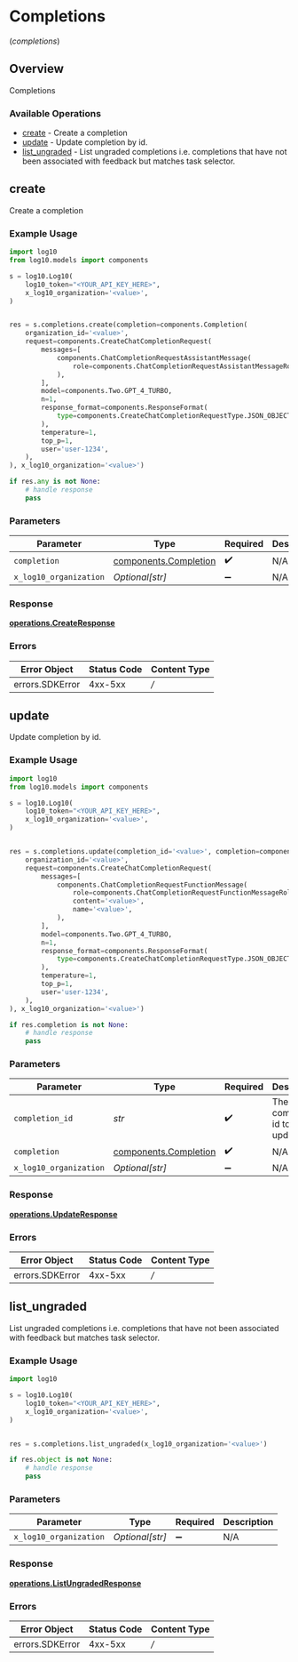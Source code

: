 # Completions
(*completions*)

## Overview

Completions

### Available Operations

* [create](#create) - Create a completion
* [update](#update) - Update completion by id.
* [list_ungraded](#list_ungraded) - List ungraded completions i.e. completions that have not been associated with feedback but matches task selector.

## create

Create a completion

### Example Usage

```python
import log10
from log10.models import components

s = log10.Log10(
    log10_token="<YOUR_API_KEY_HERE>",
    x_log10_organization='<value>',
)


res = s.completions.create(completion=components.Completion(
    organization_id='<value>',
    request=components.CreateChatCompletionRequest(
        messages=[
            components.ChatCompletionRequestAssistantMessage(
                role=components.ChatCompletionRequestAssistantMessageRole.ASSISTANT,
            ),
        ],
        model=components.Two.GPT_4_TURBO,
        n=1,
        response_format=components.ResponseFormat(
            type=components.CreateChatCompletionRequestType.JSON_OBJECT,
        ),
        temperature=1,
        top_p=1,
        user='user-1234',
    ),
), x_log10_organization='<value>')

if res.any is not None:
    # handle response
    pass

```

### Parameters

| Parameter                                                      | Type                                                           | Required                                                       | Description                                                    |
| -------------------------------------------------------------- | -------------------------------------------------------------- | -------------------------------------------------------------- | -------------------------------------------------------------- |
| `completion`                                                   | [components.Completion](../../models/components/completion.md) | :heavy_check_mark:                                             | N/A                                                            |
| `x_log10_organization`                                         | *Optional[str]*                                                | :heavy_minus_sign:                                             | N/A                                                            |


### Response

**[operations.CreateResponse](../../models/operations/createresponse.md)**
### Errors

| Error Object    | Status Code     | Content Type    |
| --------------- | --------------- | --------------- |
| errors.SDKError | 4xx-5xx         | */*             |

## update

Update completion by id.

### Example Usage

```python
import log10
from log10.models import components

s = log10.Log10(
    log10_token="<YOUR_API_KEY_HERE>",
    x_log10_organization='<value>',
)


res = s.completions.update(completion_id='<value>', completion=components.Completion(
    organization_id='<value>',
    request=components.CreateChatCompletionRequest(
        messages=[
            components.ChatCompletionRequestFunctionMessage(
                role=components.ChatCompletionRequestFunctionMessageRole.FUNCTION,
                content='<value>',
                name='<value>',
            ),
        ],
        model=components.Two.GPT_4_TURBO,
        n=1,
        response_format=components.ResponseFormat(
            type=components.CreateChatCompletionRequestType.JSON_OBJECT,
        ),
        temperature=1,
        top_p=1,
        user='user-1234',
    ),
), x_log10_organization='<value>')

if res.completion is not None:
    # handle response
    pass

```

### Parameters

| Parameter                                                      | Type                                                           | Required                                                       | Description                                                    |
| -------------------------------------------------------------- | -------------------------------------------------------------- | -------------------------------------------------------------- | -------------------------------------------------------------- |
| `completion_id`                                                | *str*                                                          | :heavy_check_mark:                                             | The completion id to update.                                   |
| `completion`                                                   | [components.Completion](../../models/components/completion.md) | :heavy_check_mark:                                             | N/A                                                            |
| `x_log10_organization`                                         | *Optional[str]*                                                | :heavy_minus_sign:                                             | N/A                                                            |


### Response

**[operations.UpdateResponse](../../models/operations/updateresponse.md)**
### Errors

| Error Object    | Status Code     | Content Type    |
| --------------- | --------------- | --------------- |
| errors.SDKError | 4xx-5xx         | */*             |

## list_ungraded

List ungraded completions i.e. completions that have not been associated with feedback but matches task selector.

### Example Usage

```python
import log10

s = log10.Log10(
    log10_token="<YOUR_API_KEY_HERE>",
    x_log10_organization='<value>',
)


res = s.completions.list_ungraded(x_log10_organization='<value>')

if res.object is not None:
    # handle response
    pass

```

### Parameters

| Parameter              | Type                   | Required               | Description            |
| ---------------------- | ---------------------- | ---------------------- | ---------------------- |
| `x_log10_organization` | *Optional[str]*        | :heavy_minus_sign:     | N/A                    |


### Response

**[operations.ListUngradedResponse](../../models/operations/listungradedresponse.md)**
### Errors

| Error Object    | Status Code     | Content Type    |
| --------------- | --------------- | --------------- |
| errors.SDKError | 4xx-5xx         | */*             |

